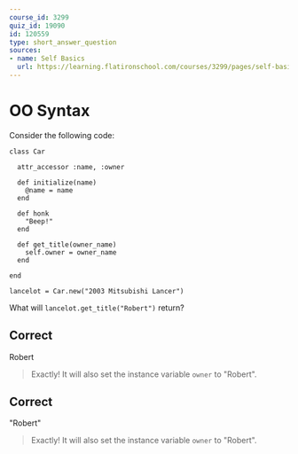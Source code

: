 ```yaml
---
course_id: 3299
quiz_id: 19090
id: 120559
type: short_answer_question
sources:
- name: Self Basics
  url: https://learning.flatironschool.com/courses/3299/pages/self-basics
---
```


# OO Syntax

Consider the following code:

```
class Car

  attr_accessor :name, :owner

  def initialize(name)
    @name = name
  end

  def honk
    "Beep!"
  end

  def get_title(owner_name)
    self.owner = owner_name
  end

end

lancelot = Car.new("2003 Mitsubishi Lancer")
```

What will `lancelot.get_title("Robert")`&nbsp;return?

## Correct

Robert

> Exactly! It will also set the instance variable `owner` to "Robert".

## Correct

"Robert"

> Exactly! It will also set the instance variable `owner` to "Robert".

